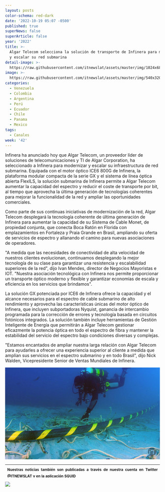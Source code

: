 ```yaml
---
layout: posts
color-schema: red-dark
date: '2022-10-19 05:07 -0500'
published: true
superNews: false
superArticle: false
year: '2022'
title: >-
  Algar Telecom selecciona la solución de transporte de Infinera para modernizar
  y escalar su red submarina
detail-image: >-
  https://raw.githubusercontent.com/itnewslat/assets/master/img/1024x680/Cable-Submarino-g.jpg
image: >-
  https://raw.githubusercontent.com/itnewslat/assets/master/img/540x320/Cable-Submarino-p.jpg
categories:
  - Venezuela
  - Colombia
  - Argentina
  - Perú
  - Ecuador
  - Chile
  - Panama
  - Mexico
tags:
  - Canales
week: '42'
---
```

Infinera ha anunciado hoy que Algar Telecom, un proveedor líder de soluciones de telecomunicaciones y TI de Algar Corporation, ha seleccionado a Infinera para modernizar y escalar su infraestructura de red submarina. Equipada con el motor óptico ICE6 800G de Infinera, la plataforma modular compacta de la serie GX y el sistema de línea óptica abierta FlexILS, la solución submarina de Infinera permite a Algar Telecom aumentar la capacidad del espectro y reducir el coste de transporte por bit, al tiempo que aprovecha la última generación de tecnologías coherentes para mejorar la funcionalidad de la red y ampliar las oportunidades comerciales.
 
Como parte de sus continuas iniciativas de modernización de la red, Algar Telecom desplegará la tecnología coherente de última generación de Infinera para aumentar la capacidad de su Sistema de Cable Monet, de propiedad conjunta, que conecta Boca Ratón en Florida con emplazamientos en Fortaleza y Praia Grande en Brasil, ampliando su oferta de servicios de espectro y allanando el camino para nuevas asociaciones de operadores.
 
"A medida que las necesidades de conectividad de alta velocidad de nuestros clientes evolucionan, continuamos desplegando la mejor tecnología de su clase para garantizar una resistencia y escalabilidad superiores de la red", dijo Ivan Mendes, director de Negocios Mayoristas e IOT. "Nuestra asociación tecnológica con Infinera nos permite proporcionar un transporte óptico moderno y flexible y garantizar economías de escala y eficiencia en los servicios que brindamos".
 
La solución GX potenciada por ICE6 de Infinera ofrece la capacidad y el alcance necesarios para el espectro de cable submarino de alto rendimiento y aprovecha las características únicas del motor óptico de Infinera, que incluyen subportadoras Nyquist, ganancia de intercambio programada para la corrección de errores y tecnología basada en circuitos fotónicos integrados. La solución también incluye herramientas de Gestión Inteligente de Energía que permitirán a Algar Telecom gestionar eficazmente la potencia óptica en todo el espectro de fibra y mantener la estabilidad del servicio del espectro bajo condiciones diversas y complejas.
 
"Estamos encantados de ampliar nuestra larga relación con Algar Telecom para ayudarles a ofrecer una experiencia superior al cliente a medida que amplían sus servicios en el espectro submarino y en todo Brasil", dijo Nick Walden, Vicepresidente Senior de Ventas Mundiales de Infinera.

![](https://raw.githubusercontent.com/itnewslat/assets/master/img/540x320/Cable-Submarino-p.jpg)

<table style="height: 42px;" width="569">
<tbody>
<tr>
<td style="text-align: justify;"><sub><strong>Nuestras noticias también son publicadas a través de nuestra cuenta en Twitter <a href="https://twitter.com/itnewslat?lang=es">@ITNEWSLAT</a> y en la aplicación <a href="https://squidapp.co/en/">SQUID</a></strong></sub></td>
</tr>
</tbody>
</table>

<img src="https://tracker.metricool.com/c3po.jpg?hash=56f88a41e39ab42c063cc51676587a04"/>